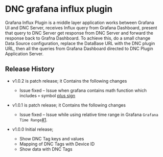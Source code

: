 # DNC grafana influx plugin

Grafana Influx Plugin is a middle layer application works between Grafana UI and DNC Server, receives Influx query from Grafana Dashboard, present that query to DNC Server get response from DNC Server and forward the response back to Grafna Dashboard. To achieve this, do a small change Data Source configuration, replace the DataBase URL with the DNC plugin URL, then all the queries from Grafana Dashboard directed to DNC Plugin Application Server.

## Release History
- v1.0.2 is patch release; it Contains the following changes
    -  Issue fixed – Issue when grafana contains math function which includes `+` symbol [plus sign](https://github.com/mcci-catena/DNC-Grafana-Influx-Plugin/commit/f8a234c7b64c7b1d0845906f92b10bca8e4d10d7)
- v1.0.1 is patch release; it Contains the following changes
    -  Issue fixed – Issue while using relative time range in Grafana `Grafana Time Range`[#1](https://gitlab-x.mcci.com/client/milkweed/mcgraw/dnc/dnc-grafana-influx-plugin/-/commit/5de7931e4e4c5f4f34ac6a7ebf127813ff32b6b8).

- v1.0.0 Initial release;
    -  Show DNC Tag keys and values
    -  Mapping of DNC Tags with Device ID
    -  Show data with DNC Tags
